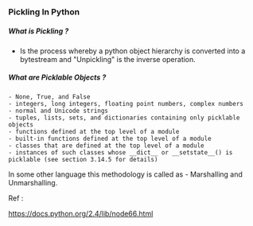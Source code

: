 ### Pickling In Python

##### What is Pickling ?

  - Is the process whereby a python object hierarchy is converted into a bytestream and "Unpickling" is the inverse operation.

##### What are Picklable Objects ?

    - None, True, and False
    - integers, long integers, floating point numbers, complex numbers
    - normal and Unicode strings
    - tuples, lists, sets, and dictionaries containing only picklable objects
    - functions defined at the top level of a module
    - built-in functions defined at the top level of a module
    - classes that are defined at the top level of a module
    - instances of such classes whose __dict__ or __setstate__() is picklable (see section 3.14.5 for details)

In some other language this methodology is called as - Marshalling and Unmarshalling.

Ref :

https://docs.python.org/2.4/lib/node66.html
